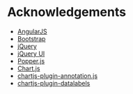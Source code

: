 # Acknowledgements

- [AngularJS](https://angularjs.org/)
- [Bootstrap](https://getbootstrap.com/)
- [jQuery](https://jquery.com/)
- [jQuery UI](https://jqueryui.com/)
- [Popper.js](https://popper.js.org/)
- [Chart.js](https://www.chartjs.org)
- [chartjs-plugin-annotation.js](https://github.com/chartjs/chartjs-plugin-annotation)
- [chartjs-plugin-datalabels](https://github.com/chartjs/chartjs-plugin-datalabels)
<!-- - [Angular Filter](https://github.com/a8m/angular-filter/) -->
<!-- - [sorttable](http://www.kryogenix.org/code/browser/sorttable/) -->
<!-- - [momentjs](https://momentjs.com/) -->
